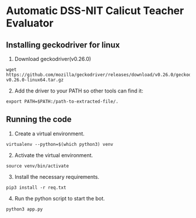 # Automatic DSS-NIT Calicut Teacher Evaluator 

## Installing geckodriver for linux


1. Download geckodriver(v0.26.0)
```
wget https://github.com/mozilla/geckodriver/releases/download/v0.26.0/geckodriver-v0.26.0-linux64.tar.gz
```
2. Add the driver to your PATH so other tools can find it:

```
export PATH=$PATH:/path-to-extracted-file/.
```

## Running the code
1. Create a virtual environment.

```
virtualenv --python=$(which python3) venv
```

2. Activate the virtual environment.

```
source venv/bin/activate
```

3. Install the necessary requirements.

```
pip3 install -r req.txt
```

4. Run the python script to start the bot.

```
python3 app.py
```



